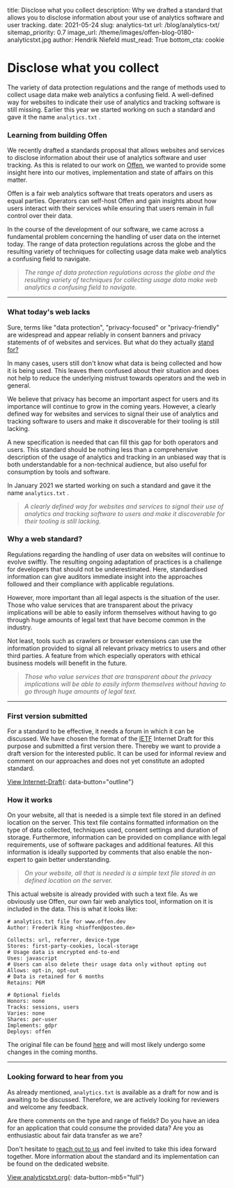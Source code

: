 title: Disclose what you collect
description: Why we drafted a standard that allows you to disclose information about your use of analytics software and user tracking.
date: 2021-05-24
slug: analytics-txt
url: /blog/analytics-txt/
sitemap_priority: 0.7
image_url: /theme/images/offen-blog-0180-analyticstxt.jpg
author: Hendrik Niefeld
must_read: True
bottom_cta: cookie

# Disclose what you collect

The variety of data protection regulations and the range of methods used to collect usage data make web analytics a confusing field. A well-defined way for websites to indicate their use of analytics and tracking software is still missing. Earlier this year we started working on such a standard and gave it the name `analytics.txt` .

### Learning from building Offen

We recently drafted a standards proposal that allows websites and services to disclose information about their use of analytics software and user tracking. As this is related to our work on [Offen](https://www.offen.dev/), we wanted to provide some insight here into our motives, implementation and state of affairs on this matter.

Offen is a fair web analytics software that treats operators and users as equal parties. Operators can self-host Offen and gain insights about how users interact with their services while ensuring that users remain in full control over their data.

In the course of the development of our software, we came across a fundamental problem concerning the handling of user data on the internet today. The range of data protection regulations across the globe and the resulting variety of techniques for collecting usage data make web analytics a confusing field to navigate.

> *The range of data protection regulations across the globe and the resulting variety of techniques for collecting usage data make web analytics a confusing field to navigate.*

---

### What today's web lacks

Sure, terms like "data protection", "privacy-focused" or "privacy-friendly" are widespread and appear reliably in consent banners and privacy statements of of websites and services. But what do they actually [stand for?](https://www.offen.dev/blog/privacy-friendly-and-fair-web/)

In many cases, users still don't know what data is being collected and how it is being used. This leaves them confused about their situation and does not help to reduce the underlying mistrust towards operators and the web in general.

We believe that privacy has become an important aspect for users and its importance will continue to grow in the coming years. However, a clearly defined way for websites and services to signal their use of analytics and tracking software to users and make it discoverable for their tooling is still lacking.

A new specification is needed that can fill this gap for both operators and users. This standard should be nothing less than a comprehensive description of the usage of analytics and tracking in an unbiased way that is both understandable for a non-technical audience, but also useful for consumption by tools and software.

In January 2021 we started working on such a standard and gave it the name `analytics.txt` .

> *A clearly defined way for websites and services to signal their use of analytics and tracking software to users and make it discoverable for their tooling is still lacking.*


### Why a web standard?

Regulations regarding the handling of user data on websites will continue to evolve swiftly. The resulting ongoing adaptation of practices is a challenge for developers that should not be underestimated. Here, standardised information can give auditors immediate insight into the approaches followed and their compliance with applicable regulations.

However, more important than all legal aspects is the situation of the user. Those who value services that are transparent about the privacy implications will be able to easily inform themselves without having to go through huge amounts of legal text that have become common in the industry.

Not least, tools such as crawlers or browser extensions can use the information provided to signal all relevant privacy metrics to users and other third parties. A feature from which especially operators with ethical business models will benefit in the future.

> *Those who value services that are transparent about the privacy implications will be able to easily inform themselves without having to go through huge amounts of legal text.*

---

### First version submitted

For a standard to be effective, it needs a forum in which it can be discussed. We have chosen the format of the [IETF](https://www.ietf.org/standards/ids/) Internet Draft for this purpose and submitted a first version there. Thereby we want to provide a draft version for the interested public. It can be used for informal review and comment on our approaches and does not yet constitute an adopted standard.

[View Internet-Draft](https://datatracker.ietf.org/doc/draft-ring-analyticstxt/){: data-button="outline"}

### How it works

On your website, all that is needed is a simple text file stored in an defined location on the server. This text file contains formatted information on the type of data collected, techniques used, consent settings and duration of storage. Furthermore, information can be provided on compliance with legal requirements, use of software packages and additional features. All this information is ideally supported by comments that also enable the non-expert to gain better understanding.

> *On your website, all that is needed is a simple text file stored in an defined location on the server.*

This actual website is already provided with such a text file. As we obviously use Offen, our own fair web analytics tool, information on it is included in the data. This is what it looks like:

```
# analytics.txt file for www.offen.dev
Author: Frederik Ring <hioffen@posteo.de>

Collects: url, referrer, device-type
Stores: first-party-cookies, local-storage
# Usage data is encrypted end-to-end
Uses: javascript
# Users can also delete their usage data only without opting out
Allows: opt-in, opt-out
# Data is retained for 6 months
Retains: P6M

# Optional fields
Honors: none
Tracks: sessions, users
Varies: none
Shares: per-user
Implements: gdpr
Deploys: offen
```

The original file can be found [here](https://www.offen.dev/.well-known/analytics.txt) and will most likely undergo some changes in the coming months.

---

### Looking forward to hear from you

As already mentioned, `analytics.txt` is available as a draft for now and is awaiting to be discussed. Therefore, we are actively looking for reviewers and welcome any feedback.

Are there comments on the type and range of fields? Do you have an idea for an application that could consume the provided data? Are you as enthusiastic about fair data transfer as we are?

Don't hesitate to [reach out to us](mailto:hioffen@posteo.de) and feel invited to take this idea forward together. More information about the standard and its implementation can be found on the dedicated website.

[View analyticstxt.org](https://www.analyticstxt.org/){: data-button-mb5="full"}
